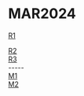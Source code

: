 # MAR2024
<a href="https://vimeo.com/922136830">R1</a>
<div></div>
<a href="https://vk.com/video760598098_456245567">R2</a>
<div></div>
<a href="https://vk.com/video760598098_456245646">R3</a>
<div>-----</div>
<a href="https://vk.com/video760598098_456245500">M1</a>
<div></div>
<a href="https://vk.com/video828807734_456241019">M2</a>
<div></div>
